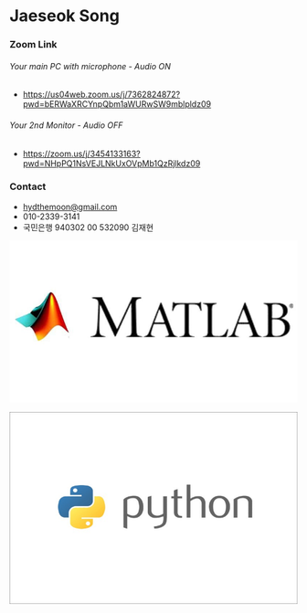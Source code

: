 # Jaeseok Song

### Zoom Link

###### Your main PC with microphone - Audio ON

- https://us04web.zoom.us/j/7362824872?pwd=bERWaXRCYnpQbm1aWURwSW9mblpldz09

###### Your 2nd Monitor - Audio OFF

- https://zoom.us/j/3454133163?pwd=NHpPQ1NsVEJLNkUxOVpMb1QzRjlkdz09

### Contact

- hydthemoon@gmail.com
- 010-2339-3141
- 국민은행 940302 00 532090 김재현



![img_matlab](/img/img_matlab.jpg)

![img_matlab](/img/img_python.jpg)

